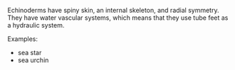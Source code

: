Echinoderms have spiny skin, an internal skeleton, and radial symmetry. They have water vascular systems, which means that they use tube feet as a hydraulic system.

Examples:

- sea star
- sea urchin